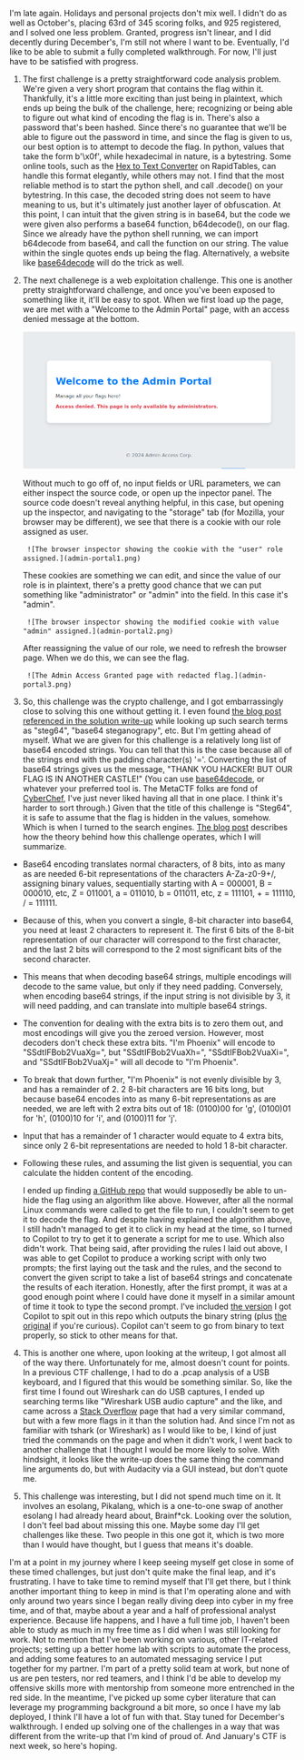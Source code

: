 I'm late again. Holidays and personal projects don't mix well. I didn't do as well as October's, placing 63rd of 345 scoring folks, and 925 registered, and I solved one less problem. Granted, progress isn't linear, and I did decently during December's, I'm still not where I want to be. Eventually, I'd like to be able to submit a fully completed walkthrough. For now, I'll just have to be satisfied with progress. 

1. The first challenge is a pretty straightforward code analysis problem. We're given a very short program that contains the flag within it. Thankfully, it's a little more exciting than just being in plaintext, which ends up being the bulk of the challenge, here; recognizing or being able to figure out what kind of encoding the flag is in. There's also a password that's been hashed. Since there's no guarantee that we'll be able to figure out the password in time, and since the flag is given to us, our best option is to attempt to decode the flag. In python, values that take the form b'\x0f', while hexadecimal in nature, is a bytestring. Some online tools, such as the [Hex to Text Converter](https://www.rapidtables.com/convert/number/hex-to-ascii.html) on RapidTables, can handle this format elegantly, while others may not. I find that the most reliable method is to start the python shell, and call .decode() on your bytestring. In this case, the decoded string does not seem to have meaning to us, but it's ultimately just another layer of obfuscation. At this point, I can intuit that the given string is in base64, but the code we were given also performs a base64 function, b64decode(), on our flag. Since we already have the python shell running, we can import b64decode from base64, and call the function on our string. The value within the single quotes ends up being the flag. Alternatively, a website like [base64decode](https://www.base64decode.org/) will do the trick as well. 

2. The next challenege is a web exploitation challenge. This one is another pretty straightforward challenge, and once you've been exposed to something like it, it'll be easy to spot. When we first load up the page, we are met with a "Welcome to the Admin Portal" page, with an access denied message at the bottom. 
	
	![The initial page](admin-portal0.png)
	
    Without much to go off of, no input fields or URL parameters, we can either inspect the source code, or open up the inpector panel. The source code doesn't reveal anything helpful, in this case, but opening up the inspector, and navigating to the "storage" tab (for Mozilla, your browser may be different), we see that there is a cookie with our role assigned as user. 
    
    	![The browser inspector showing the cookie with the "user" role assigned.](admin-portal1.png)
    	
    These cookies are something we can edit, and since the value of our role is in plaintext, there's a pretty good chance that we can put something like "administrator" or "admin" into the field. In this case it's "admin". 
    
    	![The browser inspector showing the modified cookie with value "admin" assigned.](admin-portal2.png)
    	
    After reassigning the value of our role, we need to refresh the browser page. When we do this, we can see the flag.
    
    	![The Admin Access Granted page with redacted flag.](admin-portal3.png)

	
3. So, this challenge was the crypto challenge, and I got embarrassingly close to solving this one without getting it. I even found [the blog post referenced in the solution write-up](https://hexarcana.ch/b/2024-08-16-base64-beyond-encoding/) while looking up such search terms as "steg64", "base64 steganograpy", etc. But I'm getting ahead of myself. What we are given for this challenge is a relatively long list of base64 encoded strings. You can tell that this is the case because all of the strings end with the padding character(s) '='. Converting the list of base64 strings gives us the message, "THANK YOU HACKER! BUT OUR FLAG IS IN ANOTHER CASTLE!" (You can use [base64decode](https://www.base64decode.org/), or whatever your preferred tool is. The MetaCTF folks are fond of [CyberChef](https://cyberchef.org/), I've just never liked having all that in one place. I think it's harder to sort through.) Given that the title of this challenge is "Steg64", it is safe to assume that the flag is hidden in the values, somehow. Which is when I turned to the search engines. [The blog post](https://hexarcana.ch/b/2024-08-16-base64-beyond-encoding/) describes how the theory behind how this challenge operates, which I will summarize.
- Base64 encoding translates normal characters, of 8 bits, into as many as are needed 6-bit representations of the characters A-Za-z0-9+/, assigning binary values, sequentially starting with A = 000001, B = 000010, etc, Z = 011001, a = 011010, b = 011011, etc, z = 111101, + = 111110, / = 111111.
- Because of this, when you convert a single, 8-bit character into base64, you need at least 2 characters to represent it. The first 6 bits of the 8-bit representation of our character will correspond to the first character, and the last 2 bits will correspond to the 2 most significant bits of the second character.
- This means that when decoding base64 strings, multiple encodings will decode to the same value, but only if they need padding. Conversely, when encoding base64 strings, if the input string is not divisible by 3, it will need padding, and can translate into multiple base64 strings.
- The convention for dealing with the extra bits is to zero them out, and most encodings will give you the zeroed version. However, most decoders don't check these extra bits. "I'm Phoenix" will encode to "SSdtIFBob2VuaXg=", but "SSdtIFBob2VuaXh=", "SSdtIFBob2VuaXi=", and "SSdtIFBob2VuaXj=" will all decode to "I'm Phoenix".
- To break that down further, "I'm Phoenix" is not evenly divisible by 3, and has a remainder of 2. 2 8-bit characters are 16 bits long, but because base64 encodes into as many 6-bit representations as are needed, we are left with 2 extra bits out of 18: (0100)00 for 'g', (0100)01 for 'h', (0100)10 for 'i', and (0100)11 for 'j'. 
- Input that has a remainder of 1 character would equate to 4 extra bits, since only 2 6-bit representations are needed to hold 1 8-bit character. 
- Following these rules, and assuming the list given is sequential, you can calculate the hidden content of the encoding. 
	
	I ended up finding [a GitHub repo](https://github.com/FrancoisCapon/Base64SteganographyTools) that would supposedly be able to un-hide the flag using an algorithm like above. However, after all the normal Linux commands were called to get the file to run, I couldn't seem to get it to decode the flag. And despite having explained the algorithm above, I still hadn't managed to get it to click in my head at the time, so I turned to Copilot to try to get it to generate a script for me to use. Which also didn't work. That being said, after providing the rules I laid out above, I was able to get Copilot to produce a working script with only two prompts; the first laying out the task and the rules, and the second to convert the given script to take a list of base64 strings and concatenate the results of each iteration. Honestly, after the first prompt, it was at a good enough point where I could have done it myself in a similar amount of time it took to type the second prompt. I've included [the version](b64steg-list.py) I got Copilot to spit out in this repo which outputs the binary string (plus [the original](b64-steg.py) if you're curious). Copilot can't seem to go from binary to text properly, so stick to other means for that. 
	
4. This is another one where, upon looking at the writeup, I got almost all of the way there. Unfortunately for me, almost doesn't count for points. In a previous CTF challenge, I had to do a .pcap analysis of a USB keyboard, and I figured that this would be something similar. So, like the first time I found out Wireshark can do USB captures, I ended up searching terms like "Wireshark USB audio capture" and the like, and came across a [Stack Overflow](https://stackoverflow.com/questions/75370132/how-to-create-an-audio-file-from-a-pcap-file-with-tshark) page that had a very similar command, but with a few more flags in it than the solution had. And since I'm not as familiar with tshark (or Wireshark) as I would like to be, I kind of just tried the commands on the page and when it didn't work, I went back to another challenge that I thought I would be more likely to solve. With hindsight, it looks like the write-up does the same thing the command line arguments do, but with Audacity via a GUI instead, but don't quote me.

5. This challenge was interesting, but I did not spend much time on it. It involves an esolang, Pikalang, which is a one-to-one swap of another esolang I had already heard about, Brainf*ck. Looking over the solution, I don't feel bad about missing this one. Maybe some day I'll get challenges like these. Two people in this one got it, which is two more than I would have thought, but I guess that means it's doable. 

I'm at a point in my journey where I keep seeing myself get close in some of these timed challenges, but just don't quite make the final leap, and it's frustrating. I have to take time to remind myself that I'll get there, but I think another important thing to keep in mind is that I'm operating alone and with only around two years since I began really diving deep into cyber in my free time, and of that, maybe about a year and a half of professional analyst experience. Because life happens, and I have a full time job, I haven't been able to study as much in my free time as I did when I was still looking for work. Not to mention that I've been working on various, other IT-related projects; setting up a better home lab with scripts to automate the process, and adding some features to an automated messaging service I put together for my partner. I'm part of a pretty solid team at work, but none of us are pen testers, nor red teamers, and I think I'd be able to develop my offensive skills more with mentorship from someone more entrenched in the red side. In the meantime, I've picked up some cyber literature that can leverage my programming background a bit more, so once I have my lab deployed, I think I'll have a lot of fun with that. Stay tuned for December's walkthrough. I ended up solving one of the challenges in a way that was different from the write-up that I'm kind of proud of. And January's CTF is next week, so here's hoping. 
